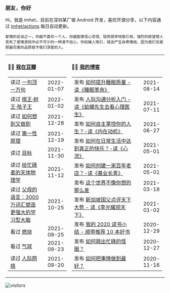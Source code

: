 ### 朋友，你好

Hi，我是 imhet，目前在深圳某厂做 Android 开发，喜欢开源分享，以下内容通过 <a href="https://github.com/imhet/imhet/actions" target="_blank">imhet/actions</a> 每日自动更新。

<!-- juzi starts -->
```
爱情的反讽之一，你越不喜欢一个人，你越能够信心百倍、轻而易举地吸引他，强烈的欲望使人丧失了爱情游戏中必不可少的一种漫不经心，你如被人吸引，就会产生自卑情结，因为我们总是把最完美的品质赋予我们深爱的人。
```
<!-- juzi ends -->


<table width="900px">
<tr>
<td valign="top" width="40%">

#### 🤾‍♂️  <a href="https://www.douban.com/people/heyitao/" target="_blank">我在豆瓣</a>

<!-- douban starts -->
| | |
 |:------------- | -------------: |
| 读过 <a href='https://book.douban.com/subject/3633461/' target='_blank'>一句顶一万句</a> | 2022-01-07 |
| 读过 <a href='https://book.douban.com/subject/26734559/' target='_blank'>棋王·树王·孩子王</a> | 2022-01-02 |
| 读过 <a href='https://book.douban.com/subject/30348435/' target='_blank'>如何想到又做到</a> | 2021-12-28 |
| 读过 <a href='https://book.douban.com/subject/35265358/' target='_blank'>第一性原理</a> | 2021-12-19 |
| 读过 <a href='https://book.douban.com/subject/1464593/' target='_blank'>目标</a> | 2021-11-30 |
| 读过 <a href='https://book.douban.com/subject/30246268/' target='_blank'>给忙碌者的天体物理学</a> | 2021-11-12 |
| 读过 <a href='https://book.douban.com/subject/27136643/' target='_blank'>父母的语言：3000万词汇塑造更强大的学习型大脑</a> | 2021-10-25 |
| 看过 <a href='http://movie.douban.com/subject/26842702/' target='_blank'>燃烧</a> | 2021-09-25 |
| 看过 <a href='http://movie.douban.com/subject/30192401/' target='_blank'>气球</a> | 2021-09-23 |
| 读过 <a href='https://book.douban.com/subject/7000947/' target='_blank'>人际网络</a> | 2021-09-20 |
<!-- douban ends -->

</td>


<td valign="top" width="60%">

#### 🤹‍♀️ <a href="https://heyitao.com/" target="_blank">我的博客</a>

<!-- blog starts -->
| | |
 |:------------- | -------------: |
| 发布 <a href='http://heyitao.com/post/reading-smgm' target='_blank'>如何提升睡眠质量 - 读《睡眠革命》</a> | 2021-08-14 |
| 发布 <a href='http://heyitao.com/post/reading-hmxsqkxlys' target='_blank'>人际沟通分析入门 - 读《蛤蟆先生去看心理医生》</a> | 2021-07-11 |
| 发布 <a href='http://heyitao.com/post/reading-neizaidongji' target='_blank'>如何自主掌控你的人生？-读《内在动机》</a> | 2021-06-27 |
| 发布 <a href='http://heyitao.com/post/reading-xinliu' target='_blank'>如何在日常生活中达到真正的快乐？-读《心流》</a> | 2021-05-01 |
| 发布 <a href='http://heyitao.com/post/reading-jiyechangqing' target='_blank'>如何创建一家百年老店？-读《基业长青》</a> | 2021-05-01 |
| 发布 <a href='http://heyitao.com/post/reading-shishi' target='_blank'>这个世界不像你想的那么差</a> | 2021-03-18 |
| 发布 <a href='http://heyitao.com/post/reading-lgygtx' target='_blank'>新加坡国父点评天下大势 - 读《李光耀观天下》</a> | 2021-01-02 |
| 发布 <a href='http://heyitao.com/post/reading-2020' target='_blank'>我的 2020 读书小结 - 顺带推荐 10 本好书</a> | 2020-12-29 |
| 发布 <a href='http://heyitao.com/post/reading-chonglai3' target='_blank'>如何跳出忙碌的怪圈？</a> | 2020-12-27 |
| 发布 <a href='http://heyitao.com/post/reading-rhbsqzdzh' target='_blank'>如何把事情做到最好？</a> | 2020-11-16 |
<!-- blog ends -->

</td>
</tr>


</table>

![visitors](https://visitor-badge.glitch.me/badge?page_id=imhet.imhet)